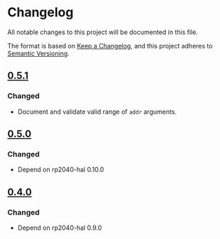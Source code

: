 # Changelog

All notable changes to this project will be documented in this file.

The format is based on [Keep a Changelog](https://keepachangelog.com/en/1.0.0/),
and this project adheres to [Semantic Versioning](https://semver.org/spec/v2.0.0.html).

## [0.5.1]

### Changed

- Document and validate valid range of `addr` arguments.

## [0.5.0]

### Changed

- Depend on rp2040-hal 0.10.0


## [0.4.0]

### Changed

- Depend on rp2040-hal 0.9.0


[Unreleased]: https://github.com/jannic/rp2040-flash/compare/v0.5.1...HEAD
[0.5.1]: https://github.com/jannic/rp2040-flash/compare/v0.5.0...v0.5.1
[0.5.0]: https://github.com/jannic/rp2040-flash/compare/v0.4.0...v0.5.0
[0.4.0]: https://github.com/jannic/rp2040-flash/compare/v0.3.1...v0.4.0
